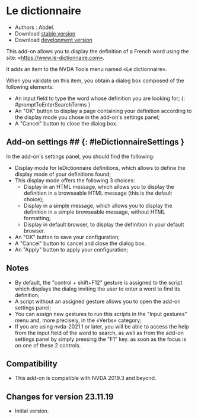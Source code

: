 # Le dictionnaire #

* Authors : Abdel.
* Download [stable version][1]
* Download [development version][2]

This add-on allows you to display the definition of a French word using the site: «https://www.le-dictionnaire.com».

It adds an item to the NVDA Tools menu named «Le dictionnaire».

When you validate on this item, you obtain a dialog box composed of the following elements:

* An input field to type the word whose definition you are looking for;
{: #promptToEnterSearchTerms }
* An "OK" button to display a page containing your definition according to the display mode you chose in the add-on's settings panel;
* A "Cancel" button to close the dialog box.

## Add-on settings ## {: #leDictionnaireSettings }

In the add-on's settings panel, you should find the following:

* Display mode for leDictionnaire definitions, which allows to define the display mode of your definitions found;
* This display mode offers the following 3 choices:
    * Display in an HTML message, which allows you to display the definition in a browseable HTML message  (this is the default choice);
    * Display in a simple message, which allows you to display the definition in a simple browseable message, without HTML formatting;
    * Display in default browser, to display the definition in your default browser.
* An "OK" button to save your configuration;
* A "Cancel" button to cancel and close the dialog box.
* An "Apply" button to apply your configuration;

## Notes ##

* By default, the "control + shift+F12" gesture is assigned to the script which displays the dialog inviting the user to enter a word to find its definition;
* A script without an assigned gesture allows you to open the add-on settings panel;
* You can assign  new gestures to run this scripts in the "Input gestures" menu and, more precisely, in the «Verbs» category;
* If you are using nvda-2021.1 or later, you will be able to access the help from the input field of the word to search, as well as from the add-on settings panel by simply pressing the "F1" key. as soon as the focus is on one of these 2 controls.

## Compatibility ##

* This add-on is compatible with NVDA 2019.3 and beyond.

## Changes for version 23.11.19 ##

* Initial version.


[1]: https://github.com/abdel792/leDictionnaire/releases/download/v23.11.19/leDictionnaire-23.11.19.nvda-addon

[2]: http://cyber25.free.fr/nvda-addons/leDictionnaire-23.11.19-dev.nvda-addon
